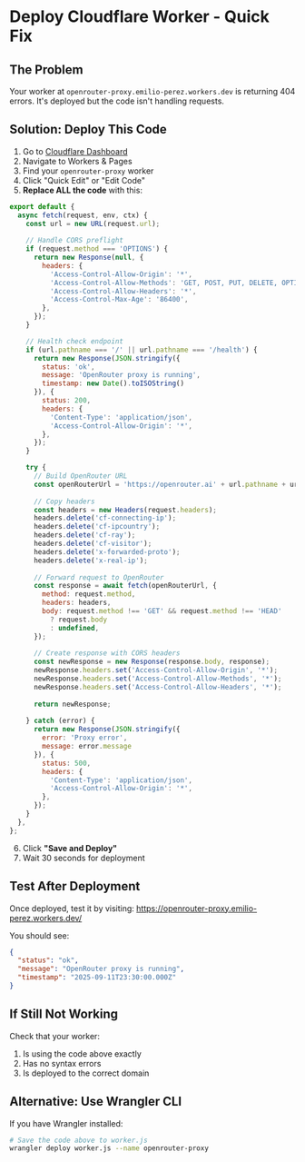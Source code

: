 # Deploy Cloudflare Worker - Quick Fix

## The Problem
Your worker at `openrouter-proxy.emilio-perez.workers.dev` is returning 404 errors. It's deployed but the code isn't handling requests.

## Solution: Deploy This Code

1. Go to [Cloudflare Dashboard](https://dash.cloudflare.com/)
2. Navigate to Workers & Pages
3. Find your `openrouter-proxy` worker
4. Click "Quick Edit" or "Edit Code"
5. **Replace ALL the code** with this:

```javascript
export default {
  async fetch(request, env, ctx) {
    const url = new URL(request.url);
    
    // Handle CORS preflight
    if (request.method === 'OPTIONS') {
      return new Response(null, {
        headers: {
          'Access-Control-Allow-Origin': '*',
          'Access-Control-Allow-Methods': 'GET, POST, PUT, DELETE, OPTIONS',
          'Access-Control-Allow-Headers': '*',
          'Access-Control-Max-Age': '86400',
        },
      });
    }

    // Health check endpoint
    if (url.pathname === '/' || url.pathname === '/health') {
      return new Response(JSON.stringify({ 
        status: 'ok',
        message: 'OpenRouter proxy is running',
        timestamp: new Date().toISOString()
      }), {
        status: 200,
        headers: {
          'Content-Type': 'application/json',
          'Access-Control-Allow-Origin': '*',
        },
      });
    }

    try {
      // Build OpenRouter URL
      const openRouterUrl = 'https://openrouter.ai' + url.pathname + url.search;
      
      // Copy headers
      const headers = new Headers(request.headers);
      headers.delete('cf-connecting-ip');
      headers.delete('cf-ipcountry');
      headers.delete('cf-ray');
      headers.delete('cf-visitor');
      headers.delete('x-forwarded-proto');
      headers.delete('x-real-ip');
      
      // Forward request to OpenRouter
      const response = await fetch(openRouterUrl, {
        method: request.method,
        headers: headers,
        body: request.method !== 'GET' && request.method !== 'HEAD' 
          ? request.body 
          : undefined,
      });
      
      // Create response with CORS headers
      const newResponse = new Response(response.body, response);
      newResponse.headers.set('Access-Control-Allow-Origin', '*');
      newResponse.headers.set('Access-Control-Allow-Methods', '*');
      newResponse.headers.set('Access-Control-Allow-Headers', '*');
      
      return newResponse;
      
    } catch (error) {
      return new Response(JSON.stringify({ 
        error: 'Proxy error',
        message: error.message 
      }), {
        status: 500,
        headers: {
          'Content-Type': 'application/json',
          'Access-Control-Allow-Origin': '*',
        },
      });
    }
  },
};
```

6. Click **"Save and Deploy"**
7. Wait 30 seconds for deployment

## Test After Deployment

Once deployed, test it by visiting:
https://openrouter-proxy.emilio-perez.workers.dev/

You should see:
```json
{
  "status": "ok",
  "message": "OpenRouter proxy is running",
  "timestamp": "2025-09-11T23:30:00.000Z"
}
```

## If Still Not Working

Check that your worker:
1. Is using the code above exactly
2. Has no syntax errors
3. Is deployed to the correct domain

## Alternative: Use Wrangler CLI

If you have Wrangler installed:

```bash
# Save the code above to worker.js
wrangler deploy worker.js --name openrouter-proxy
```